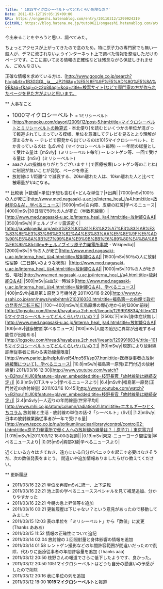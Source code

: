 ```yaml
---
Title: ' 1015マイクロシーベルトってどれくらい危険なの？'
Date: 2011-03-12T19:05:19+09:00
URL: https://ongaeshi.hatenablog.com/entry/20110312/1299924319
EditURL: https://blog.hatena.ne.jp/tuto0621/ongaeshi.hatenablog.com/atom/entry/6435922169449192854
---
```


今出来ることをやろうと思い、調べてみた。

ちょっとアクセスが上がってきたので念のため。特に原子力の専門家でも無い一般人が、デマに流されないようインターネット上で調べた情報を整理しただけのページです。ここに書いてある情報の正確性などは残念ながら保証しきれません、ごめんなさい。

正確な情報を求めている方は、[http://www.google.co.jp/search?hl=ja&rlz=1B3GGGL_ja___JP216&q=%E5%8E%9F%E5%AD%90%E5%8A%9B&aq=f&aqi=g-z2g8&aql=&oq=:title=検索サイト]などで専門家の方が作られたページを見た方がよいと思います。

** 大事なこと
- <span style="font-size:large;">1000マイクロシーベルト</span> = <span style="font-size:small;">1ミリシーベルト</span>
- [http://honpoku.com/dayori/2009/12/post-5.html:title=マイクロシーベルトとミリシーベルトの換算式 - 本北便り]を読むといくつかの単位が混ざって報道されてしまっている模様、単位を意識してテレビを見るとより理解が深まるかも
-- テレビで原発から出ているのは1015マイクロシーベルト、とか言っているのは【μSv/h】(マイクロシーベルト毎時)
-- 一年間の総量として受ける量は【mSv/y】(ミリシーベルト毎年)
-- レントゲン等、一回で受ける量は【mSv】(ミリシーベルト)
- aaaさんの指摘(ありがとうございます！)で医療被爆(レントゲン等のことね)に制限が無いことが発覚、ページを修正
- 放射線は 1/距離^2 で減衰する、20km離れた人は、10km離れた人と比べて被曝量が1/4になる。

** 比較表
|*数値|*単位(予想も含む)|*どんな単位？|*出典|
|7000|mSv|100％の人が死亡|[http://www.med.nagasaki-u.ac.jp/interna_heal_j/a4.html:title=放射能Q＆A]、学べるニュース|
|5000|mSv|白内障、皮膚の紅斑|学べるニュース|
|4000|mSv|30日間で50％の人が死亡（半致死線量）|[http://www.med.nagasaki-u.ac.jp/interna_heal_j/a4.html:title=放射能Q＆A]|
|3500|mSv/h|チェルノブイリ震源近く|[http://ja.wikipedia.org/wiki/%E3%83%81%E3%82%A7%E3%83%AB%E3%83%8E%E3%83%96%E3%82%A4%E3%83%AA%E5%8E%9F%E5%AD%90%E5%8A%9B%E7%99%BA%E9%9B%BB%E6%89%80%E4%BA%8B%E6%95%85:title=チェルノブイリ原子力発電所事故 - Wikipedia]|
|2000|mSv|５％の人が死亡|[http://www.med.nagasaki-u.ac.jp/interna_heal_j/a4.html:title=放射能Q＆A]|
|1500|mSv|50％の人に放射性宿酔（二日酔いのような状態）|[http://www.med.nagasaki-u.ac.jp/interna_heal_j/a4.html:title=放射能Q＆A]|
|1000|mSv|10%の人が吐き気、嘔吐|[http://www.med.nagasaki-u.ac.jp/interna_heal_j/a4.html:title=放射能Q＆A]|
|500|mSv|白血球一時減少|[http://www.med.nagasaki-u.ac.jp/interna_heal_j/a4.html:title=放射能Q＆A]、学べるニュース|
|400|mSv/h|福島第１原発３号機付近 2011/03/16 6:20|[http://www.tv-asahi.co.jp/ann/news/web/html/210316033.html:title=福島第一の白煙で政府の発表が二転三転]|
|100〜400|mSv/h|広島原爆の爆心地から約1200m前後|[http://logsoku.com/thread/hayabusa.2ch.net/liveanb/1299918834/:title=1015マイクロシーベルトってどんくらいヤバいの？]|
|250以下|mSv|身体症状無し|[http://www.med.nagasaki-u.ac.jp/interna_heal_j/a4.html:title=放射能Q＆A]|
|100|mSv|健康被害|学べるニュース|
|100|mSv|人間の胎児に異常が出現する可能性が出始める|[http://logsoku.com/thread/hayabusa.2ch.net/liveanb/1299918834/:title=1015マイクロシーベルトってどんくらいヤバいの？]|
|50|mSv/y|規定により放射線診療従事者に係わる実効線量限度|[http://www.pariet.jp/helpful/vol54/no561/sp07.html:title=医療従事者の放射線被曝について]、学べるニュース|
|10.8|mSv/h|福島第一原発(正門付近の放射線量) 2011/03/16 12:30|[http://www.youtube.com/watch?v=B2hxu1XlJI0&feature=player_embedded:title=枝野長官「放射線量は継続安定」]|
|6.9|mSv|CTスキャン|学べるニュースより|
|6.4|mSv/h|福島第一原発(正門付近の放射線量) 2011/03/16 10:45|[http://www.youtube.com/watch?v=B2hxu1XlJI0&feature=player_embedded:title=枝野長官「放射線量は継続安定」]|
|2.4|mSv/y|一人辺りの年間線量(世界平均)|[http://www.mhi.co.jp/atom/column/radiation01.html:title=エネルギーひとくちコラム 放射線と生活 - 放射線の単位の話-2「シーベルト」(Sv)]|
|1.2|mSv/y|日本の放射線業務従事者が一年で受ける量|[http://www.tepco.co.jp/nu/torikumi/nuclearlibrary/control/control02-j.html:title=原子力発電所で働く人への放射線の線量は？｜原子力｜東京電力]|
|1.015|mSv/h|2011/03/12 18:00の報道||
|0.19|mSv|東京-ニューヨーク間往復|学べるニュースより|
|0.05|mSv|胸部X線|学べるニュースより|

近くにいる方々はさておき、遠方にいる自分がパニックを起こす必要はなさそうだ、次の数値発表をまとう。
間違いや追加情報ありましたらぜひ教えてください。

** 更新履歴
- 2011/03/16 22:21 単位を再度mSvに統一、上下逆転
- 2011/03/16 22:21 池上彰の学べるニューススペシャルを見て補足追加、分かりやすかった
- 2011/03/16 22:21 今朝の急上昇値等を追加
- 2011/03/16 00:21 更新履歴は下じゃない？という意見があったので移動してみました
- 2011/03/15 12:03 表の単位を「ミリシーベルト」から「数値」に変更 (Thanks あああ)
- 2011/03/15 11:52 情報の正確性について追記
- 2011/03/14 02:04 放射線の１回照射量と身体影響の情報を追加
- 2011/03/14 01:58 レントゲン撮影などの年間許容範囲が間違いだったので削除、代わりに医療従事者の年間許容量を追加 (Thanks aaa)
- 2011/03/12 20:50 枝野さんの報道でさらに低下したようです、良かった。
- 2011/03/12 20:50 1051マイクロシーベルトはどうも自分の勘違いの予感がしたので削除
- 2011/03/12 20:16 表に単位の列を追加
- 2011/03/12 18:00 <span style="font-weight:bold;">1015マイクロシーベルト</span>と報道
